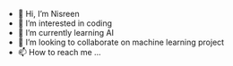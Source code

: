 - 👋 Hi, I’m Nisreen
- 👀 I’m interested in coding
- 🌱 I’m currently learning AI
- 💞️ I’m looking to collaborate on machine learning project
- 📫 How to reach me ...

